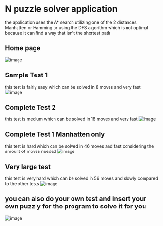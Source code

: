 # N puzzle solver application
the application uses the A* search utilizing one of the 2 distances Manhatten or Hamming or using the DFS algorithm which is not optimal because it can find a way that
isn't the shortest path
## Home page  
![image](https://github.com/amgad59/N_Puzzle_Solver/assets/76216074/f05f69f1-63b2-46c1-9f23-503fa3550db0)
## Sample Test 1
this test is fairly easy which can be solved in 8 moves and very fast
![image](https://github.com/amgad59/N_Puzzle_Solver/assets/76216074/42a536c4-960b-46d0-8326-6ab53484cf56)
## Complete Test 2
this test is medium which can be solved in 18 moves and very fast
![image](https://github.com/amgad59/N_Puzzle_Solver/assets/76216074/2eddfeb6-5f52-458c-a120-ca6ff270793e)
## Complete Test 1 Manhatten only
this test is hard which can be solved in 46 moves and fast considering the amount of moves needed
![image](https://github.com/amgad59/N_Puzzle_Solver/assets/76216074/b9540974-9b7d-4841-9e82-5e6ef56c8380)
## Very large test
this test is very hard which can be solved in 56 moves and slowly compared to the other tests
![image](https://github.com/amgad59/N_Puzzle_Solver/assets/76216074/eb699d3c-cb2c-4645-947d-6436ef5511d3)

## you can also do your own test and insert your own puzzly for the program to solve it for you
![image](https://github.com/amgad59/N_Puzzle_Solver/assets/76216074/1a203416-e9cc-4adf-9b86-782abe193a55)
